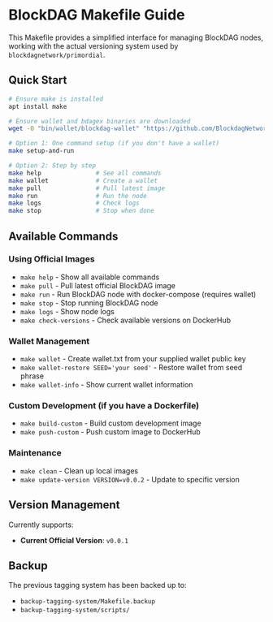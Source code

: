 # BlockDAG Makefile Guide

This Makefile provides a simplified interface for managing BlockDAG nodes, working with the actual versioning system used by `blockdagnetwork/primordial`.

## Quick Start

```bash
# Ensure make is installed
apt install make

# Ensure wallet and bdagex binaries are downloaded
wget -O "bin/wallet/blockdag-wallet" "https://github.com/BlockdagNetworkLabs/blockdag-scripts/releases/download/v1.0.1/blockdag-wallet" && wget -O "bin/bdagex/bdagex" "https://github.com/BlockdagNetworkLabs/blockdag-scripts/releases/download/v1.0.1/bdagex"

# Option 1: One command setup (if you don't have a wallet)
make setup-and-run

# Option 2: Step by step
make help               # See all commands
make wallet             # Create a wallet
make pull               # Pull latest image  
make run                # Run the node
make logs               # Check logs
make stop               # Stop when done
```

## Available Commands

### Using Official Images
- `make help` - Show all available commands
- `make pull` - Pull latest official BlockDAG image 
- `make run` - Run BlockDAG node with docker-compose (requires wallet)
- `make stop` - Stop running BlockDAG node
- `make logs` - Show node logs  
- `make check-versions` - Check available versions on DockerHub

### Wallet Management
- `make wallet` - Create wallet.txt from your supplied wallet public key
- `make wallet-restore SEED='your seed'` - Restore wallet from seed phrase
- `make wallet-info` - Show current wallet information

### Custom Development (if you have a Dockerfile)
- `make build-custom` - Build custom development image
- `make push-custom` - Push custom image to DockerHub

### Maintenance
- `make clean` - Clean up local images
- `make update-version VERSION=v0.0.2` - Update to specific version

## Version Management

Currently supports:
- **Current Official Version**: `v0.0.1`

## Backup

The previous tagging system has been backed up to:
- `backup-tagging-system/Makefile.backup`
- `backup-tagging-system/scripts/`
